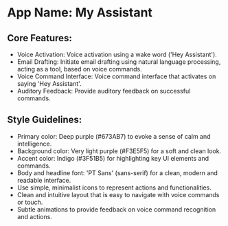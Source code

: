 # **App Name**: My Assistant

## Core Features:

- Voice Activation: Voice activation using a wake word ('Hey Assistant').
- Email Drafting: Initiate email drafting using natural language processing, acting as a tool, based on voice commands.
- Voice Command Interface: Voice command interface that activates on saying 'Hey Assistant'.
- Auditory Feedback: Provide auditory feedback on successful commands.

## Style Guidelines:

- Primary color: Deep purple (#673AB7) to evoke a sense of calm and intelligence.
- Background color: Very light purple (#F3E5F5) for a soft and clean look.
- Accent color: Indigo (#3F51B5) for highlighting key UI elements and commands.
- Body and headline font: 'PT Sans' (sans-serif) for a clean, modern and readable interface.
- Use simple, minimalist icons to represent actions and functionalities.
- Clean and intuitive layout that is easy to navigate with voice commands or touch.
- Subtle animations to provide feedback on voice command recognition and actions.